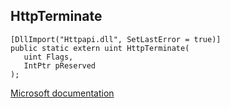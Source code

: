 ## HttpTerminate

```
[DllImport("Httpapi.dll", SetLastError = true)]
public static extern uint HttpTerminate(
   uint Flags,
   IntPtr pReserved
);
```

[Microsoft documentation](https://docs.microsoft.com/en-us/windows/win32/api/http/nf-http-httpterminate)
